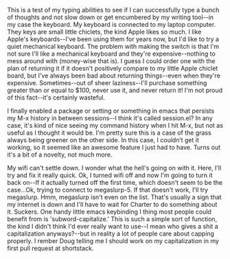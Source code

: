 This is a test of my typing abilities to see if I can successfully type a bunch of thoughts and not slow down or get encumbered by my writing tool--in my case the keyboard. My keyboard is connected to my laptop computer. They keys are small little chiclets, the kind Apple likes so much. I like Apple's keyboards--I've been using them for years now, but I'd like to try a quiet mechanical keyboard. The problem with making the switch is that I'm not sure I'll like a mechanical keyboard and they're expensive--nothing to mess around with (money-wise that is). I guess I could order one with the plan of returning it if it doesn't positively compare to my little Apple chiclet board, but I've always been bad about returning things--even when they're expensive. Sometimes--out of sheer laziness--I'll purchase something greater than or equal to $100, never use it, and never return it! I'm not proud of this fact--it's certainly wasteful. 

I finally enabled a package or setting or something in emacs that persists my M-x history in between sessions--I think it's called session.el? In any case, it's kind of nice seeing my command history when I hit M-x, but not as useful as I thought it would be. I'm pretty sure this is a case of the grass always being greener on the other side. In this case, I couldn’t get it working, so it seemed like an awesome feature I just had to have. Turns out it's a bit of a novelty, not much more.

My wifi can't settle down. I wonder what the hell's going on with it. Here, I'll try and fix it really quick. Ok, I turned wifi off and now I'm going to turn it back on--If it actually turned off the first time, which doesn't seem to be the case...Ok, trying to connect to megaslurp-5. If that doesn't work, I'll try megaslurp. Hmm, megaslurp isn't even on the list. That's usually a sign that my internet is down and I'll have to wait for Charter to do something about it. Suckers. One handy little emacs keybinding I thing most people could benefit from is 'subword-capitalize.' This is such a simple sort of function, the kind I didn't think I'd ever really want to use--I mean who gives a shit a capitalization anyways?--but in reality a lot of people care about capping properly. I rember Doug telling me I should work on my capitalization in my first pull request at shortstack.
